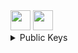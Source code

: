 
<img src="https://img.shields.io/badge/-C89/99-informational?style=flat&logo=c&logoColor=a8b9cc&color=696969" alt="" height="32px" />

<img src="https://img.shields.io/badge/-C++-informational?style=flat&logo=c%2b%2b&logoColor=00599c&color=696969" alt="" height="32px" />

<br/>

<details>
<summary>Public Keys</summary>

### RSA 1024-bit:
```
-----BEGIN PUBLIC KEY-----
MIGfMA0GCSqGSIb3DQEBAQUAA4GNADCBiQKBgQCEScmPefGyFGjfy7YLo7SEiZ1Y
MDHq1GEb4TTJSdh5FnBmJk3mEyJpMECouEsffEkfkHt5PT/4tZsS0/Oh3QdITwUb
egDD2Vm2WhdEv4ZDupVGp2s2TYkNrqEeTWUU8qdpV8tF38ixQt61IbpkJERYivMg
mQiBMBNEwSpjZFu2QwIDAQAB
-----END PUBLIC KEY-----
```

### RSA 2048-bit:
```
-----BEGIN PUBLIC KEY-----
MIIBIjANBgkqhkiG9w0BAQEFAAOCAQ8AMIIBCgKCAQEAm0984Qf1Usu6pzSXmG1z
4RR/loHOXnTxPSwLnHM2Ov7DS4MJlFIbZDVlATfFYgQOZlTuPdM2k1KosDGnPtc4
FQ666TYdX7n0C1OLKfr9nqrEA7DF/Ne4r3l3oF0Ft/VboTWHv/Epcyym9kDP4uHV
kHFNMBDT3/0vK5ftWhkoHlNph3QQqm3y+8SSmaqwD1g4rkS0Uv2ye8ZJ+Uf1cs+M
nu2zm+9TnvgigtR0bsQ3svVjiJzVAegRrakrQZlz+9ghFUzc5c6IGhLQYDwqYoyX
K91GDqxrlR2wEnK5mu5VS7stwfsGQP6q0Zs0+9VPqu41fuJOE2jjeY9CCnJxmZKv
nQIDAQAB
-----END PUBLIC KEY-----
```


### RSA 4096-bit:
```
-----BEGIN PUBLIC KEY-----
MIICITANBgkqhkiG9w0BAQEFAAOCAg4AMIICCQKCAgB8fpMoWFra198ipVhl7Hta
E6Hp5Re72Dl4S0LLVfpTx4o3att5u1xRdExEaf+x2t1+cDYdLNNjAbOCkrDfOHn2
aO3qt0IA+/4sT1hUg00gF2SzHHdIZ+7f93H7lg2JUWb6MlMh6Q/pIEIvdBZ5NO6+
DLptxJEXzrrRNCEtMkHSh98HBNKOnkOF6nR5w2d3eRODWJiZzTUHrv4hoLjcg4/G
ikfbqbJ8oWlItPcbNPVHg18vvNklh00DNtqlGu/EZQ0tHpFkCJg8Sc+90Vop6aLC
LWCt59EDVZv0GJx+veW2DuN6i+LDBXZbZCaL6MpbjoOD754SV5088dGfzij+4FIA
Vy5TeDj5+zCHo/nXyUpif3KYlC972b1v+X7Coo2aBXHaI9GWjj+9L1GHKU8GGMPj
u9xS3V0VXNJBO8oBUZbMJlv+XoEDSpWWyQ7uqi3c9vLEchRtggv8fgbQbQkkZlup
132hHBRkG9J3sjN71t6dUzwPygwaPP7P2Kyl4Mre18Ah5JDH87k8yPRPEAjCVWLT
dPcfmgUVL6CBAjgXLX8p4lQDRCRlkx41N/w/KAHGD+HAz/+be/TYHlASw1AzhyJl
78ynHufNO48WWbUf8CTJRwqD/hvX4a30m3lyn742D83xTyI/k3auRIrA7DdMXNmh
MEDdMyaV6smmaqAdIemDCQIDAQAB
-----END PUBLIC KEY-----
```

</details> 
